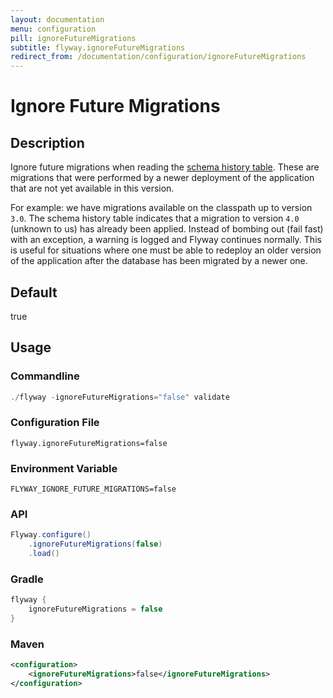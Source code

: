 ```yaml
---
layout: documentation
menu: configuration
pill: ignoreFutureMigrations
subtitle: flyway.ignoreFutureMigrations
redirect_from: /documentation/configuration/ignoreFutureMigrations
---
```


# Ignore Future Migrations

## Description
Ignore future migrations when reading the [schema history table](/documentation/concepts/migrations#schema-history-table). These are migrations that were performed by a newer deployment of the application that are not yet available in this version. 

For example: we have migrations available on the classpath up to version `3.0`. The schema history table indicates that a migration to version `4.0` (unknown to us) has already been applied. Instead of bombing out (fail fast) with an exception, a warning is logged and Flyway continues normally. This is useful for situations where one must be able to redeploy an older version of the application after the database has been migrated by a newer one.

## Default
true

## Usage

### Commandline
```powershell
./flyway -ignoreFutureMigrations="false" validate
```

### Configuration File
```properties
flyway.ignoreFutureMigrations=false
```

### Environment Variable
```properties
FLYWAY_IGNORE_FUTURE_MIGRATIONS=false
```

### API
```java
Flyway.configure()
    .ignoreFutureMigrations(false)
    .load()
```

### Gradle
```groovy
flyway {
    ignoreFutureMigrations = false
}
```

### Maven
```xml
<configuration>
    <ignoreFutureMigrations>false</ignoreFutureMigrations>
</configuration>
```